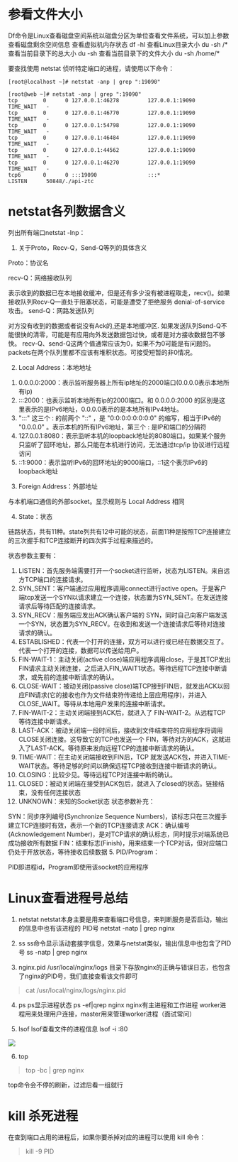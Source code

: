 # 参看文件大小
Df命令是Linux查看磁盘空间系统以磁盘分区为单位查看文件系统，可以加上参数查看磁盘剩余空间信息
查看虚拟机内存状态
df -hl
查看Linux目录大小
du -sh /*
查看当前目录下的总大小
du -sh
查看当前目录下的文件大小
du -sh /home/*



要查找使用 netstat 侦听特定端口的进程，请使用以下命令：
```linux
[root@localhost ~]# netstat -anp | grep ":19090"

[root@web ~]# netstat -anp | grep ":19090"
tcp        0      0 127.0.0.1:46278         127.0.0.1:19090         TIME_WAIT   -                   
tcp        0      0 127.0.0.1:46770         127.0.0.1:19090         TIME_WAIT   -                   
tcp        0      0 127.0.0.1:54798         127.0.0.1:19090         TIME_WAIT   -                   
tcp        0      0 127.0.0.1:46484         127.0.0.1:19090         TIME_WAIT   -                   
tcp        0      0 127.0.0.1:44562         127.0.0.1:19090         TIME_WAIT   -                   
tcp        0      0 127.0.0.1:46270         127.0.0.1:19090         TIME_WAIT   -                   
tcp6       0      0 :::19090                :::*                    LISTEN      50848/./api-ztc     
```

# netstat各列数据含义

列出所有端口netstat -lnp：

1. 关于Proto，Recv-Q，Send-Q等列的具体含义

Proto：协议名

recv-Q：网络接收队列

表示收到的数据已在本地接收缓冲，但是还有多少没有被进程取走，recv()。如果接收队列Recv-Q一直处于阻塞状态，可能是遭受了拒绝服务 denial-of-service 攻击。
send-Q：网路发送队列

对方没有收到的数据或者说没有Ack的,还是本地缓冲区.
如果发送队列Send-Q不能很快的清零，可能是有应用向外发送数据包过快，或者是对方接收数据包不够快。
recv-Q、send-Q这两个值通常应该为0，如果不为0可能是有问题的。packets在两个队列里都不应该有堆积状态。可接受短暂的非0情况。

2. Local Address：本地地址

1) 0.0.0.0:2000：表示监听服务器上所有ip地址的2000端口(0.0.0.0表示本地所有ip)
2) :::2000：也表示监听本地所有ip的2000端口。和 0.0.0.0:2000 的区别是这里表示的是IPv6地址，0.0.0.0表示的是本地所有IPv4地址。
3) ":::" 这三个 : 的前两个 "::" ，是 "0:0:0:0:0:0:0:0" 的缩写，相当于IPv6的 "0.0.0.0" 。表示本机的所有IPv6地址，第三个 : 是IP和端口的分隔符
4) 127.0.0.1:8080：表示监听本机的loopback地址的8080端口。如果某个服务只监听了回环地址，那么只能在本机进行访问，无法通过tcp/ip 协议进行远程访问
5) ::1:9000：表示监听IPv6的回环地址的9000端口，::1这个表示IPv6的loopback地址
3. Foreign Address：外部地址

与本机端口通信的外部socket。显示规则与 Local Address 相同

4. State：状态

链路状态，共有11种。state列共有12中可能的状态，前面11种是按照TCP连接建立的三次握手和TCP连接断开的四次挥手过程来描述的。

状态参数主要有：

1) LISTEN：首先服务端需要打开一个socket进行监听，状态为LISTEN。来自远方TCP端口的连接请求。
2) SYN_SENT：客户端通过应用程序调用connect进行active open。于是客户端tcp发送一个SYN以请求建立一个连接，状态置为SYN_SENT。在发送连接请求后等待匹配的连接请求。
3) SYN_RECV：服务端应发出ACK确认客户端的 SYN，同时自己向客户端发送一个SYN，状态置为SYN_RECV。在收到和发送一个连接请求后等待对连接请求的确认。
4) ESTABLISHED：代表一个打开的连接，双方可以进行或已经在数据交互了。代表一个打开的连接，数据可以传送给用户。
5) FIN-WAIT-1：主动关闭(active close)端应用程序调用close，于是其TCP发出FIN请求主动关闭连接，之后进入FIN_WAIT1状态。等待远程TCP连接中断请求，或先前的连接中断请求的确认。
6) CLOSE-WAIT：被动关闭(passive close)端TCP接到FIN后，就发出ACK以回应FIN请求(它的接收也作为文件结束符传递给上层应用程序)，并进入CLOSE_WAIT。等待从本地用户发来的连接中断请求。
7) FIN-WAIT-2：主动关闭端接到ACK后，就进入了 FIN-WAIT-2。从远程TCP等待连接中断请求。
8) LAST-ACK：被动关闭端一段时间后，接收到文件结束符的应用程序将调用CLOSE关闭连接。这导致它的TCP也发送一个 FIN，等待对方的ACK，这就进入了LAST-ACK。等待原来发向远程TCP的连接中断请求的确认。
9) TIME-WAIT：在主动关闭端接收到FIN后，TCP 就发送ACK包，并进入TIME-WAIT状态。等待足够的时间以确保远程TCP接收到连接中断请求的确认。
10) CLOSING：比较少见。等待远程TCP对连接中断的确认。
11) CLOSED：被动关闭端在接受到ACK包后，就进入了closed的状态。链接结束，没有任何连接状态
12) UNKNOWN：未知的Socket状态
状态参数补充：

SYN：同步序列编号(Synchronize Sequence Numbers)，该标志只在三次握手建立TCP连接时有效，表示一个新的TCP连接请求
ACK：确认编号(Acknowledgement Number)，是对TCP请求的确认标志，同时提示对端系统已成功接收所有数据
FIN：结束标志(Finish)，用来结束一个TCP对话，但对应端口仍处于开放状态，等待接收后续数据
5. PID/Program：

PID即进程id，Program即使用该socket的应用程序



# Linux查看进程号总结

1. netstat
netstat本身主要是用来查看端口号信息，来判断服务是否启动，输出的信息中也有该进程的 PID号
netstat -natp | grep nginx


2. ss
ss命令显示活动套接字信息，效果与netstat类似，输出信息中也包含了PID号
ss -natp | grep nginx

3. nginx.pid
/usr/local/nginx/logs 目录下存放nginx的正确与错误日志，也包含了nginx的PID号，我们直接查看该文件即可

>cat /usr/local/nginx/logs/nginx.pid


4. ps
ps显示进程状态
ps -ef|qrep nginx
nginx有主进程和工作进程
worker进程用来处理用户连接，master用来管理worker进程（面试常问）


5. lsof
lsof查看文件的进程信息
lsof -i :80

<image src="image/lsof的输出详解.png">



6. top
>top -bc | grep nginx

top命令会不停的刷新，过滤后看一组就行

# kill 杀死进程
在查到端口占用的进程后，如果你要杀掉对应的进程可以使用 kill 命令：

>kill -9 PID